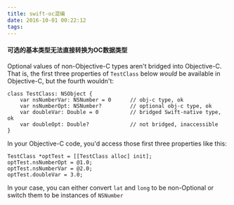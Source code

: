 ```yaml
---
title: swift-oc混编
date: 2016-10-01 00:22:12
tags:
---
```


#### 可选的基本类型无法直接转换为OC数据类型


Optional values of non-Objective-C types aren't bridged into Objective-C. That is, the first three properties of `TestClass` below *would* be available in Objective-C, but the fourth wouldn't:

```
class TestClass: NSObject {
    var nsNumberVar: NSNumber = 0      // obj-c type, ok
    var nsNumberOpt: NSNumber?         // optional obj-c type, ok
    var doubleVar: Double = 0          // bridged Swift-native type, ok
    var doubleOpt: Double?             // not bridged, inaccessible
}
```

In your Objective-C code, you'd access those first three properties like this:

```
TestClass *optTest = [[TestClass alloc] init];
optTest.nsNumberOpt = @1.0;
optTest.nsNumberVar = @2.0;
optTest.doubleVar = 3.0;
```

In your case, you can either convert `lat` and `long` to be non-Optional or switch them to be instances of `NSNumber`  
